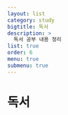 ```yaml
---
layout: list
category: study
bigtitle: 독서
description: >
  독서 공부 내용 정리
list: true
order: 6
menu: true
submenu: true
---
```

# 독서



